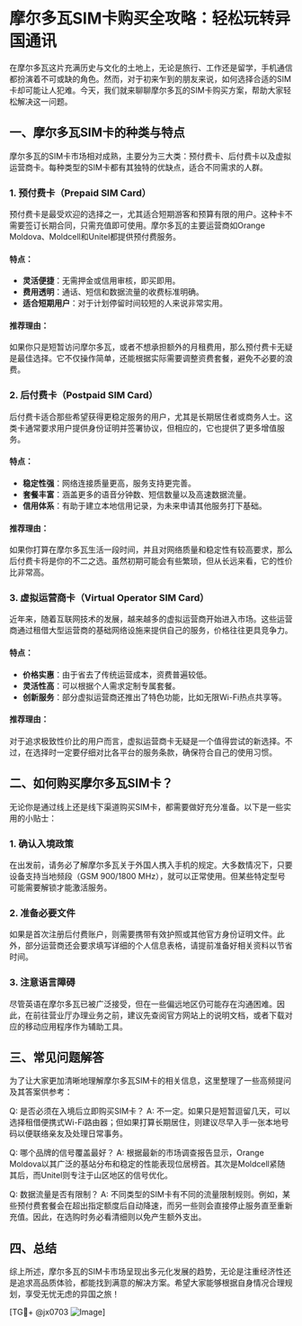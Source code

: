 # 摩尔多瓦SIM卡购买全攻略：轻松玩转异国通讯

在摩尔多瓦这片充满历史与文化的土地上，无论是旅行、工作还是留学，手机通信都扮演着不可或缺的角色。然而，对于初来乍到的朋友来说，如何选择合适的SIM卡却可能让人犯难。今天，我们就来聊聊摩尔多瓦的SIM卡购买方案，帮助大家轻松解决这一问题。

## 一、摩尔多瓦SIM卡的种类与特点

摩尔多瓦的SIM卡市场相对成熟，主要分为三大类：预付费卡、后付费卡以及虚拟运营商卡。每种类型的SIM卡都有其独特的优缺点，适合不同需求的人群。

### 1. 预付费卡（Prepaid SIM Card）

预付费卡是最受欢迎的选择之一，尤其适合短期游客和预算有限的用户。这种卡不需要签订长期合同，只需充值即可使用。摩尔多瓦的主要运营商如Orange Moldova、Moldcell和Unitel都提供预付费服务。

#### 特点：
- **灵活便捷**：无需押金或信用审核，即买即用。
- **费用透明**：通话、短信和数据流量的收费标准明确。
- **适合短期用户**：对于计划停留时间较短的人来说非常实用。

#### 推荐理由：
如果你只是短暂访问摩尔多瓦，或者不想承担额外的月租费用，那么预付费卡无疑是最佳选择。它不仅操作简单，还能根据实际需要调整资费套餐，避免不必要的浪费。

### 2. 后付费卡（Postpaid SIM Card）

后付费卡适合那些希望获得更稳定服务的用户，尤其是长期居住者或商务人士。这类卡通常要求用户提供身份证明并签署协议，但相应的，它也提供了更多增值服务。

#### 特点：
- **稳定性强**：网络连接质量更高，服务支持更完善。
- **套餐丰富**：涵盖更多的语音分钟数、短信数量以及高速数据流量。
- **信用体系**：有助于建立本地信用记录，为未来申请其他服务打下基础。

#### 推荐理由：
如果你打算在摩尔多瓦生活一段时间，并且对网络质量和稳定性有较高要求，那么后付费卡将是你的不二之选。虽然初期可能会有些繁琐，但从长远来看，它的性价比非常高。

### 3. 虚拟运营商卡（Virtual Operator SIM Card）

近年来，随着互联网技术的发展，越来越多的虚拟运营商开始进入市场。这些运营商通过租借大型运营商的基础网络设施来提供自己的服务，价格往往更具竞争力。

#### 特点：
- **价格实惠**：由于省去了传统运营成本，资费普遍较低。
- **灵活性高**：可以根据个人需求定制专属套餐。
- **创新服务**：部分虚拟运营商还推出了特色功能，比如无限Wi-Fi热点共享等。

#### 推荐理由：
对于追求极致性价比的用户而言，虚拟运营商卡无疑是一个值得尝试的新选择。不过，在选择时一定要仔细对比各平台的服务条款，确保符合自己的使用习惯。

## 二、如何购买摩尔多瓦SIM卡？

无论你是通过线上还是线下渠道购买SIM卡，都需要做好充分准备。以下是一些实用的小贴士：

### 1. 确认入境政策

在出发前，请务必了解摩尔多瓦关于外国人携入手机的规定。大多数情况下，只要设备支持当地频段（GSM 900/1800 MHz），就可以正常使用。但某些特定型号可能需要解锁才能激活服务。

### 2. 准备必要文件

如果是首次注册后付费账户，则需要携带有效护照或其他官方身份证明文件。此外，部分运营商还会要求填写详细的个人信息表格，请提前准备好相关资料以节省时间。

### 3. 注意语言障碍

尽管英语在摩尔多瓦已被广泛接受，但在一些偏远地区仍可能存在沟通困难。因此，在前往营业厅办理业务之前，建议先查阅官方网站上的说明文档，或者下载对应的移动应用程序作为辅助工具。

## 三、常见问题解答

为了让大家更加清晰地理解摩尔多瓦SIM卡的相关信息，这里整理了一些高频提问及其答案供参考：

Q: 是否必须在入境后立即购买SIM卡？
A: 不一定。如果只是短暂逗留几天，可以选择租借便携式Wi-Fi路由器；但如果打算长期居住，则建议尽早入手一张本地号码以便联络亲友及处理日常事务。

Q: 哪个品牌的信号覆盖最好？
A: 根据最新的市场调查报告显示，Orange Moldova以其广泛的基站分布和稳定的性能表现位居榜首。其次是Moldcell紧随其后，而Unitel则专注于山区地区的信号优化。

Q: 数据流量是否有限制？
A: 不同类型的SIM卡有不同的流量限制规则。例如，某些预付费套餐会在超出指定额度后自动降速，而另一些则会直接停止服务直至重新充值。因此，在选购时务必看清细则以免产生额外支出。

## 四、总结

综上所述，摩尔多瓦的SIM卡市场呈现出多元化发展的趋势，无论是注重经济性还是追求高品质体验，都能找到满意的解决方案。希望大家能够根据自身情况合理规划，享受无忧无虑的异国之旅！

[TG💪+ @jx0703 ![Image](https://github.com/user-attachments/assets/dbca1d08-cadb-493c-b0ec-ad6f7a83f270)]